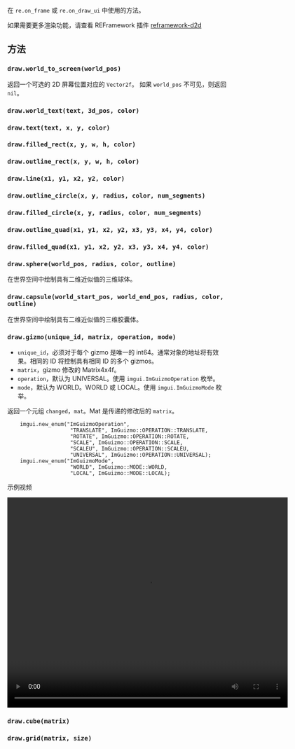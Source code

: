在 `re.on_frame` 或 `re.on_draw_ui` 中使用的方法。

如果需要更多渲染功能，请查看 REFramework 插件 [reframework-d2d](https://github.com/cursey/reframework-d2d)

## 方法
### `draw.world_to_screen(world_pos)`
返回一个可选的 2D 屏幕位置对应的 `Vector2f`。 如果 `world_pos` 不可见，则返回 `nil`。
### `draw.world_text(text, 3d_pos, color)`
### `draw.text(text, x, y, color)`
### `draw.filled_rect(x, y, w, h, color)`
### `draw.outline_rect(x, y, w, h, color)`
### `draw.line(x1, y1, x2, y2, color)`
### `draw.outline_circle(x, y, radius, color, num_segments)`
### `draw.filled_circle(x, y, radius, color, num_segments)`
### `draw.outline_quad(x1, y1, x2, y2, x3, y3, x4, y4, color)`
### `draw.filled_quad(x1, y1, x2, y2, x3, y3, x4, y4, color)`
### `draw.sphere(world_pos, radius, color, outline)`
在世界空间中绘制具有二维近似值的三维球体。

### `draw.capsule(world_start_pos, world_end_pos, radius, color, outline)`
在世界空间中绘制具有二维近似值的三维胶囊体。

### `draw.gizmo(unique_id, matrix, operation, mode)`
* `unique_id`，必须对于每个 gizmo 是唯一的 int64。通常对象的地址将有效果。相同的 ID 将控制具有相同 ID 的多个 gizmos。
* `matrix`，gizmo 修改的 Matrix4x4f。
* `operation`，默认为 UNIVERSAL。使用 `imgui.ImGuizmoOperation` 枚举。
* `mode`，默认为 WORLD。WORLD 或 LOCAL。使用 `imgui.ImGuizmoMode` 枚举。

返回一个元组 `changed`，`mat`。Mat 是传递的修改后的 `matrix`。

```
    imgui.new_enum("ImGuizmoOperation", 
                    "TRANSLATE", ImGuizmo::OPERATION::TRANSLATE, 
                    "ROTATE", ImGuizmo::OPERATION::ROTATE,
                    "SCALE", ImGuizmo::OPERATION::SCALE,
                    "SCALEU", ImGuizmo::OPERATION::SCALEU,
                    "UNIVERSAL", ImGuizmo::OPERATION::UNIVERSAL);
    imgui.new_enum("ImGuizmoMode", 
                    "WORLD", ImGuizmo::MODE::WORLD,
                    "LOCAL", ImGuizmo::MODE::LOCAL);
```

示例视频

<video width="640" height="480" controls>
<source src="https://user-images.githubusercontent.com/2909949/176351319-c070b216-fe71-4eb9-84f2-46c665892b11.mp4" type="video/mp4">
</video>

### `draw.cube(matrix)`

### `draw.grid(matrix, size)`